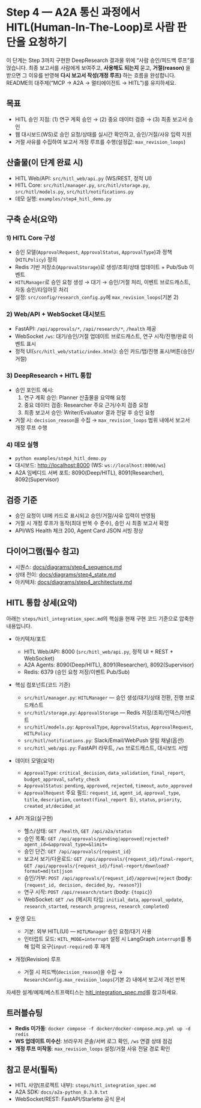 # Step 4 — A2A 통신 과정에서 HITL(Human-In-The-Loop)로 사람 판단을 요청하기

이 단계는 Step 3까지 구현한 DeepResearch 결과물 위에 “사람 승인/피드백 루프”를 얹습니다. 최종 보고서를 사람에게 보여주고, **사용해도 되는지** 묻고, **거절(reason)** 을 받으면 그 이유를 반영해 **다시 보고서 작성(개정 루프)** 하는 흐름을 완성합니다. README의 대주제(“MCP → A2A → 멀티에이전트 → HITL”)를 유지하세요.

## 목표

- HITL 승인 지점: (1) 연구 계획 승인 → (2) 중요 데이터 검증 → (3) 최종 보고서 승인
- 웹 대시보드(WS)로 승인 요청/상태를 실시간 확인하고, 승인/거절/사유 입력 지원
- 거절 사유를 수집하여 보고서 개정 루프를 수행(설정값: `max_revision_loops`)

## 산출물(이 단계 완료 시)

- HITL Web/API: `src/hitl_web/api.py` (WS/REST, 정적 UI)
- HITL Core: `src/hitl/manager.py`, `src/hitl/storage.py`, `src/hitl/models.py`, `src/hitl/notifications.py`
- 데모 실행: `examples/step4_hitl_demo.py`

## 구축 순서(요약)

### 1) HITL Core 구성

- 승인 모델(`ApprovalRequest`, `ApprovalStatus`, `ApprovalType`)과 정책(`HITLPolicy`) 정의
- Redis 기반 저장소(`ApprovalStorage`)로 생성/조회/상태 업데이트 + Pub/Sub 이벤트
- `HITLManager`로 승인 요청 생성 → 대기 → 승인/거절 처리, 이벤트 브로드캐스트, 자동 승인/타임아웃 처리
- 설정: `src/config/research_config.py`에 `max_revision_loops`(기본 2)

### 2) Web/API + WebSocket 대시보드

- FastAPI: `/api/approvals/*`, `/api/research/*`, `/health` 제공
- WebSocket `/ws`: 대기/승인/거절 업데이트 브로드캐스트, 연구 시작/진행/완료 이벤트 표시
- 정적 UI(`src/hitl_web/static/index.html`): 승인 카드/탭/진행 표시/버튼(승인/거절)

### 3) DeepResearch + HITL 통합

- 승인 포인트 예시:
  1. 연구 계획 승인: Planner 산출물을 요약해 요청
  2. 중요 데이터 검증: Researcher 주요 근거/수치 검증 요청
  3. 최종 보고서 승인: Writer/Evaluator 결과 전달 후 승인 요청
- 거절 시: `decision_reason`을 수집 → `max_revision_loops` 범위 내에서 보고서 개정 루프 수행

### 4) 데모 실행

- `python examples/step4_hitl_demo.py`
- 대시보드: <http://localhost:8000> (WS: `ws://localhost:8000/ws`)
- A2A 임베디드 서버 포트: 8090(Deep/HITL), 8091(Researcher), 8092(Supervisor)

## 검증 기준

- 승인 요청이 UI에 카드로 표시되고 승인/거절/사유 입력이 반영됨
- 거절 시 개정 루프가 동작(최대 반복 수 준수), 승인 시 최종 보고서 확정
- API/WS Health 체크 200, Agent Card JSON 서빙 정상

## 다이어그램(필수 참고)

- 시퀀스: [docs/diagrams/step4_sequence.md](../docs/diagrams/step4_sequence.md)
- 상태 전이: [docs/diagrams/step4_state.md](../docs/diagrams/step4_state.md)
- 아키텍처: [docs/diagrams/step4_architecture.md](../docs/diagrams/step4_architecture.md)

## HITL 통합 상세(요약)

아래는 `steps/hitl_integration_spec.md`의 핵심을 현재 구현 코드 기준으로 압축한 내용입니다.

- 아키텍처/포트
  - HITL Web/API: 8000 (`src/hitl_web/api.py`, 정적 UI + REST + WebSocket)
  - A2A Agents: 8090(Deep/HITL), 8091(Researcher), 8092(Supervisor)
  - Redis: 6379 (승인 요청 저장/이벤트 Pub/Sub)

- 핵심 컴포넌트(코드 기준)
  - `src/hitl/manager.py`: `HITLManager` — 승인 생성/대기/상태 전환, 진행 브로드캐스트
  - `src/hitl/storage.py`: `ApprovalStorage` — Redis 저장/조회/인덱스/이벤트
  - `src/hitl/models.py`: `ApprovalType`, `ApprovalStatus`, `ApprovalRequest`, `HITLPolicy`
  - `src/hitl/notifications.py`: Slack/Email/WebPush 알림 채널(옵션)
  - `src/hitl_web/api.py`: FastAPI 라우트, `/ws` 브로드캐스트, 대시보드 서빙

- 데이터 모델(요약)
  - `ApprovalType`: `critical_decision`, `data_validation`, `final_report`, `budget_approval`, `safety_check`
  - `ApprovalStatus`: `pending`, `approved`, `rejected`, `timeout`, `auto_approved`
  - `ApprovalRequest` 주요 필드: `request_id`, `agent_id`, `approval_type`, `title`, `description`, `context(final_report 등)`, `status`, `priority`, `created_at/decided_at`

- API 개요(실구현)
  - 헬스/상태: `GET /health`, `GET /api/a2a/status`
  - 승인 목록: `GET /api/approvals/pending|approved|rejected?agent_id=&approval_type=&limit=`
  - 승인 단건: `GET /api/approvals/{request_id}`
  - 보고서 보기/다운로드: `GET /api/approvals/{request_id}/final-report`, `GET /api/approvals/{request_id}/final-report/download?format=md|txt|json`
  - 승인/거부: `POST /api/approvals/{request_id}/approve|reject` (body: `{request_id, decision, decided_by, reason?}`)
  - 연구 시작: `POST /api/research/start` (body: `{topic}`)
  - WebSocket: `GET /ws` (메시지 타입: `initial_data`, `approval_update`, `research_started`, `research_progress`, `research_completed`)

- 운영 모드
  - 기본: 외부 HITL(UI) — `HITLManager` 승인 요청/대기 사용
  - 인터럽트 모드: `HITL_MODE=interrupt` 설정 시 LangGraph `interrupt`를 통해 입력 요구(`input-required`) 후 재개

- 개정(Revision) 루프
  - 거절 시 피드백(`decision_reason`)을 수집 → `ResearchConfig.max_revision_loops`(기본 2) 내에서 보고서 개선 반복

자세한 설계/예제/베스트프랙티스는 [hitl_integration_spec.md](hitl_integration_spec.md)를 참고하세요.

## 트러블슈팅

- **Redis 미가동**: `docker compose -f docker/docker-compose.mcp.yml up -d redis`
- **WS 업데이트 미수신**: 브라우저 콘솔/서버 로그 확인, `/ws` 연결 상태 점검
- **개정 루프 미작동**: `max_revision_loops` 설정/거절 사유 전달 경로 확인

## 참고 문서(필독)

- HITL 사양(프로젝트 내부): `steps/hitl_integration_spec.md`
- A2A SDK: `docs/a2a-python_0.3.0.txt`
- WebSocket/REST: FastAPI/Starlette 공식 문서

